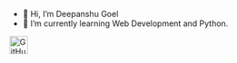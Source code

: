 - 👋 Hi, I’m Deepanshu Goel
- 🌱 I’m currently learning Web Development and Python.
<p align="left">
<img alt="GitHub" title="GitHub" height="32" width="32" src="https://raw.githubusercontent.com/peterthehan/peterthehan/master/assets/github.svg">
</p>
<!---
DeepanshuGoel1122/DeepanshuGoel1122 is a ✨ special ✨ repository because its `README.md` (this file) appears on your GitHub profile.
You can click the Preview link to take a look at your changes.
--->
